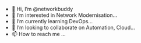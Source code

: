 - 👋 Hi, I’m @networkbuddy
- 👀 I’m interested in Network Modernisation...
- 🌱 I’m currently learning DevOps...
- 💞️ I’m looking to collaborate on Automation, Cloud...
- 📫 How to reach me ...

<!---
networkbuddy/networkbuddy is a ✨ special ✨ repository because its `README.md` (this file) appears on your GitHub profile.
You can click the Preview link to take a look at your changes.
--->
